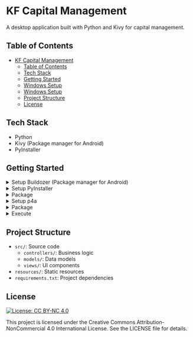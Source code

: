 # KF Capital Management

A desktop application built with Python and Kivy for capital management.

## Table of Contents

- [KF Capital Management](#kf-capital-management)
  - [Table of Contents](#table-of-contents)
  - [Tech Stack](#tech-stack)
  - [Getting Started](#getting-started)
  - [Windows Setup](#windows-setup)
  - [Windows Setup](#windows-setup-1)
  - [Project Structure](#project-structure)
  - [License](#license)

## Tech Stack

- Python
- Kivy (Package manager for Android)
- PyInstaller

## Getting Started

<details>
    <summary>Setup Buildozer (Package manager for Android)</summary>
<br>

## Windows Setup

  - **Simple execution in local**

```bash
# Install dependencies

pip install -r requirements.txt
```

  - **To package the application using p4a (Android), you need to be on a Linux system (preferably Ubuntu) or PyInstaller (Windows). You will  need to install the following packages:**

/##########################<br>
/##    Android Packages  ##<br>
/##########################<br>

```bash
# Optional WSL package if you're on Windows and you're trying to package for Android
wsl --install
wsl.exe -d Ubuntu
# Inside wsl
sudo apt update
sudo apt upgrade
sudo apt install python3 python3-pip
python3 --version
pip3 --version
pip install cython
pip show cython
# pip install matplotlib

# Create and activate virtual environment
cd ~
python3 -m venv venv
source venv/bin/activate
pip install python-for-android
# ----
```

```bash
# Using venv of python from WSL
# Ref: https://python-for-android.readthedocs.io/en/latest/quickstart.html#installation

# (Don't follow these steps if you've env built from wsl) Common issue: We've to convert activate script to unix format
sudo apt install dos2unix
sudo dos2unix venv/Scripts/activate
# ----

source venv/bin/activate
pip install python-for-android

# Install Prerequisites (Follow above REF)
# Now Install Android SDK with NDK
# Check latest SDK https://developer.android.com/studio?hl=es-419
# Use: https://dl.google.com/android/repository/<Replace with the latest you found in the link above>
# Install SDK
wget wget https://dl.google.com/android/repository/commandlinetools-linux-11076708_latest.zip -O commandlinetools-linux.zip
mkdir -p $HOME/android-sdk/cmdline-tools
unzip commandlinetools-linux.zip -d $HOME/android-sdk/cmdline-tools
mv $HOME/android-sdk/cmdline-tools/cmdline-tools $HOME/android-sdk/cmdline-tools/latest
# Export variables
# Edit nano ~/.bashrc and add the lines at bottom of file
nano ~/.bashrc
# Add the lines
export ANDROID_HOME=$HOME/android-sdk
export PATH=$ANDROID_HOME/cmdline-tools/latest/bin:$PATH
export PATH=$ANDROID_HOME/platform-tools:$PATH
# Reloading environment
source ~/.bashrc

# Install NDK (Same as above)
wget https://dl.google.com/android/repository/android-ndk-r28-linux.zip -O android-ndk.zip
mkdir -p $HOME/android-sdk/ndk
unzip android-ndk.zip -d $HOME/android-sdk/ndk
# Edit nano ~/.bashrc and add the lines at bottom of file
nano ~/.bashrc
# Add the lines
export ANDROID_NDK_HOME=$HOME/android-sdk/ndk/android-ndk-r28
export PATH=$ANDROID_NDK_HOME:$PATH
# Reloading environment
source ~/.bashrc
# Check
ndk-build --version

# Install platform API and build-tools
sdkmanager "platforms;android-34"
sdkmanager "build-tools;28.0.2"

# Edit nano ~/.bashrc and add the lines at bottom of file

# Adjust the paths based on your installation
export ANDROIDSDK="$HOME/android-sdk"
export ANDROIDNDK="$HOME/android-sdk/ndk/android-ndk-r28"
export ANDROIDAPI="34"  # Target API version of your application
export NDKAPI="21"  # Minimum supported API version of your application
export ANDROIDNDKVER="r28"  # Version of the NDK you installed

# Reloading environment
source ~/.bashrc

# Buildozer
# Ref: https://buildozer.readthedocs.io/en/latest/installation.html
pip3 install --user --upgrade buildozer
# To init another buildozer package
buildozer init

# (Optional) Example packaging
p4a apk --private /mnt/d/Data/ProjectsData/Programming/Projects/AI/kf-capital-management --package=org.example.myapp --name "My application" --version 0.1 --bootstrap=sdl2 --requirements=python3,kivy --arch arm64-v8a --use-setup-py
``` 

</details>

<details>
  <summary>Setup PyInstaller</summary>
<br>


</details>

<details>
  <summary>Package</summary>
<br>

  - **To package the application for desktop (Windows), you can use the following command:**

```bash
```

  -   **To package the application for Android, you need to have the Android SDK and NDK installed. Then, you can use the following command:**

With p4a (https://python-for-android.readthedocs.io/en/latest/quickstart.html#build-a-kivy-or-sdl2-application)

```bash
p4a apk --private /mnt/d/Data/ProjectsData/Programming/Projects/AI/kf-capital-management --package=org.example.myapp --name "My application" --version 0.1 --bootstrap=sdl2 --requirements=python3,kivy --arch arm64-v8a --use-setup-py
```

</details>

<details>
    <summary>Setup p4a</summary>
<br>

## Windows Setup

  - **Simple execution in local**

```bash
# Install dependencies

pip install -r requirements.txt
```

  - **To package the application using p4a (Android), you need to be on a Linux system (preferably Ubuntu) or PyInstaller (Windows). You will  need to install the following packages:**

/##########################<br>
/##    Android Packages  ##<br>
/##########################<br>

```bash
# Optional WSL package if you're on Windows and you're trying to package for Android
wsl --install
wsl.exe -d Ubuntu
# Inside wsl
sudo apt update
sudo apt upgrade
sudo apt install python3 python3-pip
python3 --version
pip3 --version
pip install cython
pip show cython
# pip install matplotlib

# Create and activate virtual environment
cd ~
python3 -m venv venv
source venv/bin/activate
pip install python-for-android
# ----
```

```bash
# Using venv of python from WSL
# Ref: https://python-for-android.readthedocs.io/en/latest/quickstart.html#installation

# (Don't follow these steps if you've env built from wsl) Common issue: We've to convert activate script to unix format
sudo apt install dos2unix
sudo dos2unix venv/Scripts/activate
# ----

source venv/bin/activate
pip install python-for-android

# Install Prerequisites (Follow above REF)
# Now Install Android SDK with NDK
# Check latest SDK https://developer.android.com/studio?hl=es-419
# Use: https://dl.google.com/android/repository/<Replace with the latest you found in the link above>
# Install SDK
wget wget https://dl.google.com/android/repository/commandlinetools-linux-11076708_latest.zip -O commandlinetools-linux.zip
mkdir -p $HOME/android-sdk/cmdline-tools
unzip commandlinetools-linux.zip -d $HOME/android-sdk/cmdline-tools
mv $HOME/android-sdk/cmdline-tools/cmdline-tools $HOME/android-sdk/cmdline-tools/latest
# Export variables
# Edit nano ~/.bashrc and add the lines at bottom of file
nano ~/.bashrc
# Add the lines
export ANDROID_HOME=$HOME/android-sdk
export PATH=$ANDROID_HOME/cmdline-tools/latest/bin:$PATH
export PATH=$ANDROID_HOME/platform-tools:$PATH
# Reloading environment
source ~/.bashrc

# Install NDK (Same as above)
wget https://dl.google.com/android/repository/android-ndk-r28-linux.zip -O android-ndk.zip
mkdir -p $HOME/android-sdk/ndk
unzip android-ndk.zip -d $HOME/android-sdk/ndk
# Edit nano ~/.bashrc and add the lines at bottom of file
nano ~/.bashrc
# Add the lines
export ANDROID_NDK_HOME=$HOME/android-sdk/ndk/android-ndk-r28
export PATH=$ANDROID_NDK_HOME:$PATH
# Reloading environment
source ~/.bashrc
# Check
ndk-build --version

# Install platform API and build-tools
sdkmanager "platforms;android-34"
sdkmanager "build-tools;28.0.2"

# Edit nano ~/.bashrc and add the lines at bottom of file

# Adjust the paths based on your installation
export ANDROIDSDK="$HOME/android-sdk"
export ANDROIDNDK="$HOME/android-sdk/ndk/android-ndk-r28"
export ANDROIDAPI="34"  # Target API version of your application
export NDKAPI="21"  # Minimum supported API version of your application
export ANDROIDNDKVER="r28"  # Version of the NDK you installed

# Reloading environment
source ~/.bashrc


# (Optional) Example packaging
p4a apk --private /mnt/d/Data/ProjectsData/Programming/Projects/AI/kf-capital-management --package=org.example.myapp --name "My application" --version 0.1 --bootstrap=sdl2 --requirements=python3,kivy --arch arm64-v8a --use-setup-py
``` 


/##########################<br>
/##    Windows Packages  ##<br>
/##########################<br>



</details>

<details>
  <summary>Package</summary>
<br>

  - **To package the application for desktop (Windows), you can use the following command:**

```bash
```

  -   **To package the application for Android, you need to have the Android SDK and NDK installed. Then, you can use the following command:**

With p4a (https://python-for-android.readthedocs.io/en/latest/quickstart.html#build-a-kivy-or-sdl2-application)

```bash
p4a apk --private /mnt/d/Data/ProjectsData/Programming/Projects/AI/kf-capital-management --package=org.example.myapp --name "My application" --version 0.1 --bootstrap=sdl2 --requirements=python3,kivy --arch arm64-v8a --use-setup-py
```

</details>

<details>
  <summary>Execute</summary>
<br>

  -   **Run the application:**
```bash
python src/main.py
```

</details>

## Project Structure

-   `src/`: Source code
    -   `controllers/`: Business logic
    -   `models/`: Data models
    -   `views/`: UI components
-   `resources/`: Static resources
-   `requirements.txt`: Project dependencies

## License

[![License: CC BY-NC 4.0](https://img.shields.io/badge/License-CC%20BY--NC%204.0-lightgrey.svg)](https://creativecommons.org/licenses/by-nc/4.0/)

This project is licensed under the Creative Commons Attribution-NonCommercial 4.0 International License. See the LICENSE file for details.
